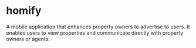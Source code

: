 # homify
A mobile application that enhances property owners to advertise to users. It enables users to view properties and communicate directly with property owners or agents.
